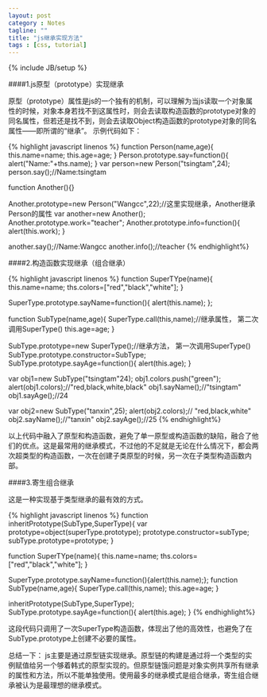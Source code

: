 ```yaml
---
layout: post
category : Notes
tagline: ""
title: "js继承实现方法"
tags : [css, tutorial]
---
```

{% include JB/setup %}

####1.js原型（prototype）实现继承

原型（prototype）属性是js的一个独有的机制，可以理解为当js读取一个对象属性的时候，对象本身若找不到这属性时，则会去读取构造函数的prototype对象的同名属性，但若还是找不到，则会去读取Object构造函数的prototype对象的同名属性——即所谓的“继承”。
示例代码如下：

{% highlight javascript linenos %}
function Person(name,age){
  this.name=name;
  this.age=age;
}
Person.prototype.say=function(){
  alert("Name:"+ths.name);
}
var person=new Person("tsingtam",24);
person.say();//Name:tsingtam

function Another(){}

Another.prototype=new Person("Wangcc",22);//这里实现继承，Another继承Person的属性
var another=new Another();
Another.prototype.work="teacher";
Another.prototype.info=function(){
  alert(this.work);
}

another.say();//Name:Wangcc
another.info();//teacher
{% endhighlight%}

####2.构造函数实现继承（组合继承）

{% highlight javascript linenos %}
function SuperTYpe(name){
  this.name=name;
  ths.colors=["red","black","white"];
}

SuperType.prototype.sayName=function(){
  alert(this.name);
};

function SubType(name,age){
  SuperType.call(this,name);//继承属性，  第二次调用SuperType()
  this.age=age;
}

SubType.prototype=new SuperType();//继承方法，   第一次调用SuperType()
SubType.prototype.constructor=SubType;
SubType.prototype.sayAge=function(){
  alert(this.age);
}

var obj1=new SubType("tsingtam"24);
obj1.colors.push("green");
alert(obj1.colors);//"red,black,white,black"
obj1.sayName();//"tsingtam"
obj1.sayAge();//24

var obj2=new SubType("tanxin",25);
alert(obj2.colors);// "red,black,white"
obj2.sayName();//"tanxin"
obj2.sayAge();//25
{% endhighlight%}

以上代码中融入了原型和构造函数，避免了单一原型或构造函数的缺陷，融合了他们的优点。这是最常用的继承模式，不过他的不足就是无论在什么情况下，都会两次超类型的构造函数，一次在创建子类原型的时候，另一次在子类型构造函数内部。

####3.寄生组合继承

这是一种实现基于类型继承的最有效的方式。

{% highlight javascript linenos %}
function inheritPrototype(SubType,SuperType){
  var prototype=object(superType.prototype);
  prototype.constructor=subType;
  subType.prototype=prototype;
}

function SuperTYpe(name){
  this.name=name;
  ths.colors=["red","black","white"];
}

SuperType.prototype.sayName=function(){alert(this.name);};
function SubType(name,age){
  SuperType.call(this,name);
  this.age=age;
}

inheritPrototype(SubType,SuperType);
SubType.prototype.sayAge=function(){
  alert(this.age);
}
{% endhighlight%}

这段代码只调用了一次SuperType构造函数，体现出了他的高效性，也避免了在SubType.prototype上创建不必要的属性。

总结一下：
js主要是通过原型链实现继承。原型链的构建是通过将一个类型的实例赋值给另一个够着韩式的原型实现的。但原型链饿问题是对象实例共享所有继承的属性和方法，所以不能单独使用。使用最多的继承模式是组合继承，寄生组合继承被认为是最理想的继承模式。

